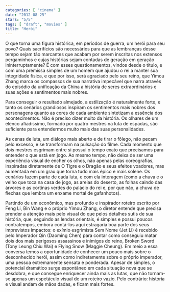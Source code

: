 ```yaml
---
categories: [ "cinema" ]
date: "2012-08-25"
stars: "5/5"
tags: [ "draft", "movies" ]
title: "Herói"
---
```

O que torna uma figura histórica, em períodos de guerra, um herói para
seu povo? Quais sacrifícios são necessários para que as lembranças
desse tempo sejam tão marcantes que acabam por serem inscritas nos
extensos pergaminhos e cujas histórias sejam contadas de geração em
geração ininterruptamente? É com esses questionamentos, vindos desde
o título, e com uma premissa simples de um homem que ajudou o rei a
manter sua integridade física, e que por isso, será agraciado pelo seu
reino, que Yimou Zhang marca os compassos de sua narrativa impecável
que narra através do episódio da unificação da China a história de
seres extraordinários e suas ações e sentimentos mais nobres.

Para conseguir o resultado almejado, a estilização é naturalmente
forte, e tanto os cenários grandiosos inspiram os sentimentos mais nobres
dos personagens quanto as cores de cada ambiente sintetizam a essência
dos acontecimentos. Não é preciso dizer muito da história. Os olhares
de um elenco afiadíssimo, formado por quatro mestres na luta de espadas,
são suficiente para entendermos muito mais das suas personalidades.

As cenas de luta, um diálogo mais aberto e de tirar o fôlego, não
pecam pelo excesso, e se transformam na pulsação do filme. Cada momento
que dois mestres esgrimam entre si possui o tempo exato que precisamos
para entender o que está em jogo. Ao mesmo tempo, não deixa de ser uma
experiência visual de encher os olhos, não apenas pelas coreografias,
inspiradas diretamente de O Tigre e o Dragão e seus efeitos voadores,
mas aumentada em um grau que torna tudo mais épico e mais solene. Os
cenários fazem parte de cada luta, e com ela interagem (como a chuva e
o velho que toca na casa de jogo, as areias do deserto, as folhas caindo
das árvores e as cortinas verdes do palácio do rei e, por que não,
a chuva de flechas que lembra um enxame mortal de gafanhotos).

Partindo de um econômico, mas profundo e inspirador roteiro escrito
por Feng Li, Bin Wang e o próprio Yimou Zhang, o diretor entende que
precisa prender a atenção mais pelo visual do que pelos detalhes sutis
de sua história, que, seguindo as lendas orientais, é simples e possui
poucos contratempos, embora contá-los aqui estragaria boa parte dos seus
imprevistos impactos: o exímio esgrimista Sem Nome (Jet Li) é recebido
pelo Imperador Qin (Daoming Chen) para contar como conseguiu matar dois
dos mais perigosos assassinos e inimigos do reino, Broken Sword (Tony
Leung Chiu Wai) e Flying Snow (Maggie Cheung). Em meio a essa conversa
temos a oportunidade de conhecer um pouco mais sobre o desconhecido
herói, assim como indiretamente sobre o próprio imperador, uma
pessoa extremamente sensata e ponderada. Apesar de simples, o potencial
dramático surge espontâneo em cada situação nova que se desdobra,
e que consegue enriquecer ainda mais as lutas, que não tornam-se apenas
um espetáculo visual de um roteiro vazio. Pelo contrário: história
e visual andam de mãos dadas, e ficam mais fortes.


